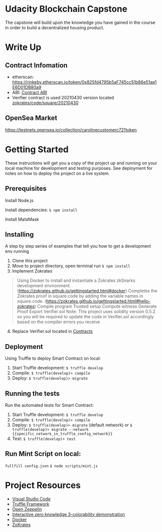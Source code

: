 # Udacity Blockchain Capstone

The capstone will build upon the knowledge you have gained in the course in order to build a decentralized housing product. 

# Write Up
## Contract Infomation
* etherscan: https://rinkeby.etherscan.io/token/0x825fd4795b5aF745cc51b86e51ae1E6D01DB80a9
* ABI: [Contract ABI](./scripts/abi.json)
* Verifier contract is used 20210430 version located [zokrates/code/square/20210430](./zokrates/code/square/20210430)

## OpenSea Market
https://testnets.opensea.io/collection/carolinecustomerc721token

# Getting Started

These instructions will get you a copy of the project up and running on your local machine for development and testing purposes. See deployment for notes on how to deploy the project on a live system.

## Prerequisites

Install Node.js

Install dependencies: ```$ npm install```

Install MataMask

## Installing

A step by step series of examples that tell you how to get a development env running

1. Clone this project
2. Move to project directory, open terminal run ```$ npm install```
3. Implement Zokrates
> Using Docker to install and instantiate a Zokrates zkSnarks development environment. (https://zokrates.github.io/gettingstarted.html#docker)
> Completes the Zokrates proof in square.code by adding the variable names in square.code. (https://zokrates.github.io/gettingstarted.html#hello-zokrates)
> Compile program
> Trusted setup
> Compute witness
> Generate Proof
> Export Verifier.sol
> Note: This project uses solidity version 0.5.2 so you will be required to update the code in Verifier.sol accordingly based on the compiler errors you receive
4. Replace Verifier.sol located in [Contracts](./eth-contracts/contracts)

## Deployment

Using Truffle to deploy Smart Contract on local:
1. Start Truffle development: ```$ truffle develop```
2. Compile: ```$ truffle(develop)> compile```
3. Deploy: ```$ truffle(develop)> migrate```

## Running the tests

Run the automated tests for Smart Contract:
1. Start Truffle development: ```$ truffle develop```
2. Compile: ```$ truffle(develop)> compile```
3. Deploy: ```$ truffle(develop)> migrate``` (default network) or ```$ truffle(develop)> migrate --network {{specific_network_in_truffle_config_network}}```
4. Test: ```$ truffle(develop)> test```

## Run Mint Script on local:
```fullfill config.json```
```$ node scripts/mint.js```

# Project Resources

* [Visual Studio Code](https://code.visualstudio.com/)
* [Truffle Framework](https://truffleframework.com/)
* [Open Zeppelin ](https://openzeppelin.org/)
* [Interactive zero knowledge 3-colorability demonstration](http://web.mit.edu/~ezyang/Public/graph/svg.html)
* [Docker](https://docs.docker.com/install/)
* [ZoKrates](https://github.com/Zokrates/ZoKrates)
